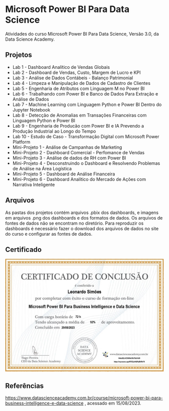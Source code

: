 # Microsoft Power BI Para Data Science
Atividades do curso Microsoft Power BI Para Data Science, Versão 3.0, da Data Science Academy.


## Projetos
- Lab 1 - Dashboard Analítico de Vendas Globais
- Lab 2 - Dashboard de Vendas, Custo, Margem de Lucro e KPI
- Lab 3 - Análise de Dados Contábeis - Balanço Patrimonial
- Lab 4 - Limpeza e Manipulação de Dados de Cadastro de Clientes
- Lab 5 - Engenharia de Atributos com Linguagem M no Power BI
- Lab 6 - Trabalhando com Power BI e Banco de Dados Para Extração e Análise de Dados
- Lab 7 - Machine Learning com Linguagem Python e Power BI Dentro do Jupyter Notebook
- Lab 8 - Detecção de Anomalias em Transações Financeiras com Linguagem Python e Power BI
- Lab 9 - Engenharia de Producão com Power BI e IA Prevendo a Produção Industrial ao Longo do Tempo
- Lab 10 - Estudo de Caso - Transformação Digital com Microsoft Power Platform
- Mini-Projeto 1 - Análise de Campanhas de Marketing
- Mini-Projeto 2 - Dashboard Comercial - Perfomance de Vendas
- Mini-Projeto 3 - Análise de dados de RH com Power BI
- Mini-Projeto 4 - Desconstruindo o Dashboard e Resolvendo Problemas de Análise na Área Logística
- Mini-Projeto 5 - Dashboard de Análise Financeira
- Mini-Projeto 6 - Dashboard Analítico do Mercado de Ações com Narrativa Inteligente


## Arquivos
As pastas dos projetos contém arquivos .pbix dos dashboards, e imagens em arquivos .png dos dashboards e dos formatos de dados.
Os arquivos de fontes de dados não se encontram no diretório.
Para reproduzir os dashboards é necessário fazer o download dos arquivos de dados no site do curso e configurar as fontes de dados.


## Certificado

![Cetificado](certificado.jpg)


## Referências
https://www.datascienceacademy.com.br/course/microsoft-power-bi-para-business-intelligence-e-data-science , acessado em 15/08/2023.
